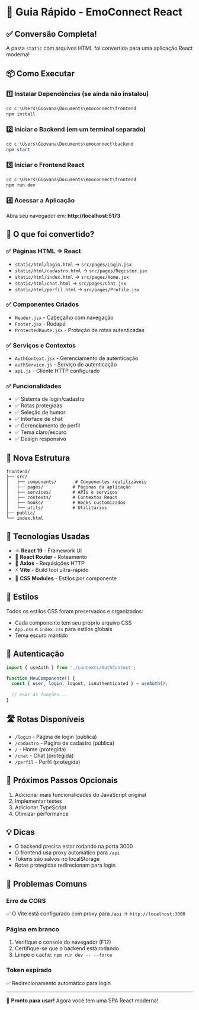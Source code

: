# 🚀 Guia Rápido - EmoConnect React

## ✅ Conversão Completa!

A pasta `static` com arquivos HTML foi convertida para uma aplicação React moderna!

## 📦 Como Executar

### 1️⃣ Instalar Dependências (se ainda não instalou)
```powershell
cd c:\Users\Giovana\Documents\emoconnect\frontend
npm install
```

### 2️⃣ Iniciar o Backend (em um terminal separado)
```powershell
cd c:\Users\Giovana\Documents\emoconnect\backend
npm start
```

### 3️⃣ Iniciar o Frontend React
```powershell
cd c:\Users\Giovana\Documents\emoconnect\frontend
npm run dev
```

### 4️⃣ Acessar a Aplicação
Abra seu navegador em: **http://localhost:5173**

## 🎯 O que foi convertido?

### ✅ Páginas HTML → React
- `static/html/login.html` → `src/pages/Login.jsx`
- `static/html/cadastro.html` → `src/pages/Register.jsx`
- `static/html/index.html` → `src/pages/Home.jsx`
- `static/html/chat.html` → `src/pages/Chat.jsx`
- `static/html/perfil.html` → `src/pages/Profile.jsx`

### ✅ Componentes Criados
- `Header.jsx` - Cabeçalho com navegação
- `Footer.jsx` - Rodapé
- `ProtectedRoute.jsx` - Proteção de rotas autenticadas

### ✅ Serviços e Contextos
- `AuthContext.jsx` - Gerenciamento de autenticação
- `authService.js` - Serviço de autenticação
- `api.js` - Cliente HTTP configurado

### ✅ Funcionalidades
- ✅ Sistema de login/cadastro
- ✅ Rotas protegidas
- ✅ Seleção de humor
- ✅ Interface de chat
- ✅ Gerenciamento de perfil
- ✅ Tema claro/escuro
- ✅ Design responsivo

## 📂 Nova Estrutura

```
frontend/
├── src/
│   ├── components/       # Componentes reutilizáveis
│   ├── pages/           # Páginas da aplicação
│   ├── services/        # APIs e serviços
│   ├── contexts/        # Contextos React
│   ├── hooks/           # Hooks customizados
│   └── utils/           # Utilitários
├── public/
└── index.html
```

## 🔧 Tecnologias Usadas

- ⚛️ **React 19** - Framework UI
- 🚦 **React Router** - Roteamento
- 📡 **Axios** - Requisições HTTP
- ⚡ **Vite** - Build tool ultra-rápido
- 🎨 **CSS Modules** - Estilos por componente

## 🎨 Estilos

Todos os estilos CSS foram preservados e organizados:
- Cada componente tem seu próprio arquivo CSS
- `App.css` e `index.css` para estilos globais
- Tema escuro mantido

## 🔐 Autenticação

```jsx
import { useAuth } from './contexts/AuthContext';

function MeuComponente() {
  const { user, login, logout, isAuthenticated } = useAuth();
  
  // usar as funções...
}
```

## 🛣️ Rotas Disponíveis

- `/login` - Página de login (pública)
- `/cadastro` - Página de cadastro (pública)
- `/` - Home (protegida)
- `/chat` - Chat (protegida)
- `/perfil` - Perfil (protegida)

## 📝 Próximos Passos Opcionais

1. Adicionar mais funcionalidades do JavaScript original
2. Implementar testes
3. Adicionar TypeScript
4. Otimizar performance

## 💡 Dicas

- O backend precisa estar rodando na porta 3000
- O frontend usa proxy automático para `/api`
- Tokens são salvos no localStorage
- Rotas protegidas redirecionam para login

## 🐛 Problemas Comuns

### Erro de CORS
✅ O Vite está configurado com proxy para `/api` → `http://localhost:3000`

### Página em branco
1. Verifique o console do navegador (F12)
2. Certifique-se que o backend está rodando
3. Limpe o cache: `npm run dev -- --force`

### Token expirado
✅ Redirecionamento automático para login

---

🎉 **Pronto para usar!** Agora você tem uma SPA React moderna!
